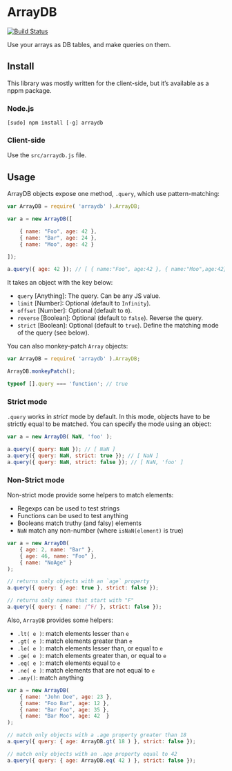 # ArrayDB

[![Build Status](https://travis-ci.org/bfontaine/ArrayDB.png)](https://travis-ci.org/bfontaine/ArrayDB)

Use your arrays as DB tables, and make queries on them.

## Install

This library was mostly written for the client-side, but it’s available as a
nppm package.

### Node.js

```
[sudo] npm install [-g] arraydb
```

### Client-side

Use the `src/arraydb.js` file.


## Usage

ArrayDB objects expose one method, `.query`, which use pattern-matching:

```js
var ArrayDB = require( 'arraydb' ).ArrayDB;

var a = new ArrayDB([

    { name: "Foo", age: 42 },
    { name: "Bar", age: 24 },
    { name: "Moo", age: 42 }

]);

a.query({ age: 42 }); // [ { name:"Foo", age:42 }, { name:"Moo",age:42} ]
```

It takes an object with the key below:

* `query` [Anything]: The query. Can be any JS value.
* `limit` [Number]: Optional (default to `Infinity`).
* `offset` [Number]: Optional (default to `0`).
* `reverse` [Boolean]: Optional (default to `false`). Reverse the query.
* `strict` [Boolean]: Optional (default to `true`). Define the matching mode of
  the query (see below).

You can also monkey-patch `Array` objects:

```js
var ArrayDB = require( 'arraydb' ).ArrayDB;

ArrayDB.monkeyPatch();

typeof [].query === 'function'; // true
```

### Strict mode

`.query` works in *strict* mode by default. In this mode, objects have to be
strictly equal to be matched. You can specify the mode using an object:

```js
var a = new ArrayDB( NaN, 'foo' );

a.query({ query: NaN }); // [ NaN ]
a.query({ query: NaN, strict: true }); // [ NaN ]
a.query({ query: NaN, strict: false }); // [ NaN, 'foo' ]
```

### Non-Strict mode

Non-strict mode provide some helpers to match elements:

* Regexps can be used to test strings
* Functions can be used to test anything
* Booleans match truthy (and falsy) elements
* `NaN` match any non-number (where `isNaN(element)` is true)

```js
var a = new ArrayDB(
    { age: 2, name: "Bar" },
    { age: 46, name: "Foo" },
    { name: "NoAge" }
);

// returns only objects with an `age` property
a.query({ query: { age: true }, strict: false });

// returns only names that start with "F"
a.query({ query: { name: /^F/ }, strict: false });
```

Also, `ArrayDB` provides some helpers:

* `.lt( e )`: match elements lesser than `e`
* `.gt( e )`: match elements greater than `e`
* `.le( e )`: match elements lesser than, or equal to `e`
* `.ge( e )`: match elements greater than, or equal to `e`
* `.eq( e )`: match elements equal to `e`
* `.ne( e )`: match elements that are not equal to `e`
* `.any()`: match anything

```js
var a = new ArrayDB(
    { name: "John Doe", age: 23 },
    { name: "Foo Bar", age: 12 },
    { name: "Bar Foo", age: 35 },
    { name: "Bar Moo", age: 42  }
);

// match only objects with a .age property greater than 18
a.query({ query: { age: ArrayDB.gt( 18 ) }, strict: false });

// match only objects with an .age property equal to 42
a.query({ query: { age: ArrayDB.eq( 42 ) }, strict: false });
```
